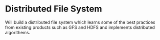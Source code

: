 # Distributed File System
Will build a distributed file system which learns some of the best practices from existing products such as GFS and HDFS and implements distributed algorithems. 
